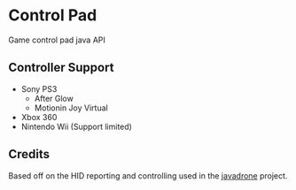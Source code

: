 # Control Pad

Game control pad java API

## Controller Support

* Sony PS3
  * After Glow
  * Motionin Joy Virtual
* Xbox 360
* Nintendo Wii (Support limited)

## Credits

Based off on the HID reporting and controlling used in the [javadrone](https://code.google.com/p/javadrone/) project.
